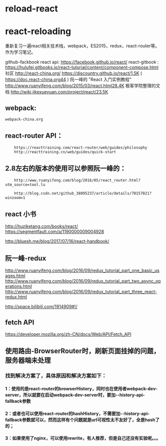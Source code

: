 # reload-react
# react-reloading
重新复习一遍react相关技术栈，webpack，ES2015，redux，react-router等。
作为学习笔记。

github-fackbook react api: https://facebook.github.io/react/
react-gitbook : https://hulufei.gitbooks.io/react-tutorial/content/component-compose.html
社区 http://react-china.org/
https://discountry.github.io/react/1.5K ( https://doc.react-china.org44 )
阮一峰的 "React 入门实例教程" http://www.ruanyifeng.com/blog/2015/03/react.html28.4K
极客学院整理的文档 http://wiki.jikexueyuan.com/project/react/23.5K
## webpack:
    webpack-china.org

## react-router API：
        https://reacttraining.com/react-router/web/guides/philosophy
        http://reacttraining.cn/web/guides/quick-start

## 2.8左右的版本的使用可以参照阮一峰的：
        http://www.ruanyifeng.com/blog/2016/05/react_router.html?utm_source=tool.lu

        http://blog.csdn.net/github_38095237/article/details/70157021?winzoom=1



## react 小书
http://huziketang.com/books/react/
https://segmentfault.com/a/1190000009004928

http://bluesh.me/blog/2017/07/16/react-handbook/

## 阮一峰-redux
http://www.ruanyifeng.com/blog/2016/09/redux_tutorial_part_one_basic_usages.html
http://www.ruanyifeng.com/blog/2016/09/redux_tutorial_part_two_async_operations.html
http://www.ruanyifeng.com/blog/2016/09/redux_tutorial_part_three_react-redux.html

http://space.bilibili.com/1914909#!/

## fetch API
https://developer.mozilla.org/zh-CN/docs/Web/API/Fetch_API

## 使用路由-BrowserRouter时，刷新页面挂掉的问题，服务器端未处理
### 找到解决方案了，具体原因和解决方案如下：
#### 1：使用的是react-router的browserHistory，同时也在使用者webpack-dev-server，所以就要在启动webpack-dev-server时，要加--history-api-fallback参数
#### 2：或者也可以使用react-router的hashHistory，不需要加--history-api-fallback参数就可以，然而这样有个问题就是url可视性太不友好了，全是hash了的；
#### 3：如果使用了nginx，可以使用rewrite，有人推荐，但是自己还没有实验呢。。。
